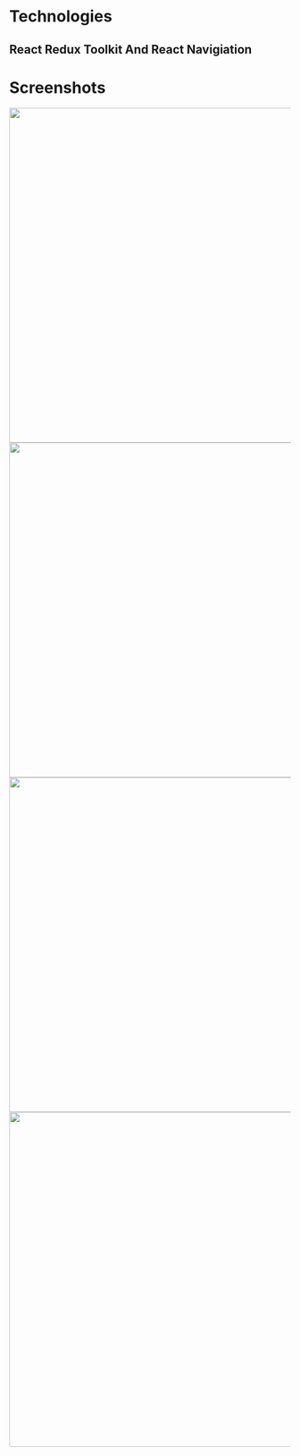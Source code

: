 <h1>Technologies</h1>
<h2>React Redux Toolkit And React Navigiation</h2>

<h1>Screenshots</h1>

<img src="https://user-images.githubusercontent.com/64019703/198883674-312b1ddb-9493-40df-8b89-1e1fdc70c13a.png" height="600" style="max-width: 100%;">

<img src="https://user-images.githubusercontent.com/64019703/198883671-d41cff7f-a807-4535-b61f-51fe6fd9fc0b.png" height="600" style="max-width: 100%;">


<img src="https://user-images.githubusercontent.com/64019703/198883680-f0b47e8b-adad-4bd8-a394-2ad0b776437f.png" height="600" style="max-width: 100%;">

<img src="https://user-images.githubusercontent.com/64019703/198883667-4c5e9690-8626-4cb0-9eab-011c08cbfbf1.png" height="600" style="max-width: 100%;">

